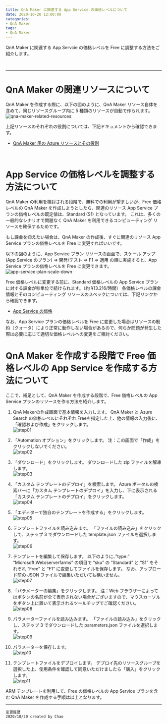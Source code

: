 ```yaml
---
title: QnA Maker に関連する App Service の価格レベルについて
date: 2020-10-20 12:00:00
categories:
- QnA Maker
tags:
- QnA Maker
---
```


QnA Maker に関連する App Servcie の価格レベルを Free に調整する方法をご紹介します。
<!-- more -->
<br>

***
# QnA Maker の関連リソースについて
QnA Maker を作成する際に、以下の図のように、QnA Maker リソース自体を含めて、同じリソースグループ内に 5 種類のリソースが自動で作られます。<br>
![qna-maker-related-resources](https://jpaiblog.github.io/images/QnA-Maker-App-Service/qna-maker-related-resources.png)

上記リソースのそれぞれの役割については、下記ドキュメントから確認できます。<br>

- [QnA Maker 用の Azure リソースとその役割](https://docs.microsoft.com/ja-jp/azure/cognitive-services/qnamaker/concepts/azure-resources#resource-purposes)

<br>

# App Service の価格レベルを調整する方法について
QnA Maker の利用を検討される段階で、無料での利用が望ましいが、Free 価格レベルの QnA Maker を作成しようとしたら、関連のリソース App Service プランの価格レベルの既定値は、Standard (S1) となっています。
これは、多くの一般的なシナリオで問題なく QnA Maker を利用できるコンピューティング リソースを確保するためです。

もし課金を抑えたい場合は、QnA Maker の作成後、すぐに関連のリソース App Service プランの価格レベルを Free に変更すればいいです。

以下の図のように、App Service プラン リソースの画面で、スケール アップ (App Service のプラン) ⇒ 開発/テスト ⇒ F1  ⇒ 適用 の順に実施すると、App Service プランの価格レベルを Free に変更できます。<br>
![app-service-plan-scale-down](https://jpaiblog.github.io/images/QnA-Maker-App-Service/app-service-plan-scale-down.png)

Free 価格レベルに変更する前に、Standard 価格レベルの App Service プランに対する課金が秒単位で続けられます。（約 ¥13.216/時間）
各価格レベルの課金情報とそのコンピューティング リソースのスペックについては、下記リンクから確認できます。<br>
- [App Service の価格](https://azure.microsoft.com/ja-jp/pricing/details/app-service/windows/)

なお、App Service プランの価格レベルを Free に変更した場合はリソースの制約（クォータ）により正常に動作しない場合があるので、何らか問題が発生した際は必要に応じて適切な価格レベルへの変更をご検討ください。

# QnA Maker を作成する段階で Free 価格レベルの App Service を作成する方法について
ここで、補足として、QnA Maker を作成する段階で、Free 価格レベルの App Service プランのリソースを作る方法を紹介します。

1. QnA Makerの作成画面で基本情報を入力します。
QnA Maker と Azure Search の価格レベルにそれぞれ Freeを指定した上、他の情報の入力後に、「確認および作成」をクリックします。<br>
![step01](https://jpaiblog.github.io/images/QnA-Maker-App-Service/step01.png)

2. 「Automation オプション」をクリックします。
注：この画面で「作成」をクリックしないでください。<br>
![step02](https://jpaiblog.github.io/images/QnA-Maker-App-Service/step02.png)

3. 「ダウンロード」をクリックします。
ダウンロードした zip ファイルを解凍します。 <br>
![step03](https://jpaiblog.github.io/images/QnA-Maker-App-Service/step03.png)

4. 「カスタム テンプレートのデプロイ」を検索します。
Azure ポータルの検索バーに「カスタム テンプレートのデプロイ」を入力し、下に表示される「カスタム テンプレートのデプロイ」をクリックします。<br>
![step04](https://jpaiblog.github.io/images/QnA-Maker-App-Service/step04.png)

5. 「エディターで独自のテンプレートを作成する」をクリックします。<br>
![step05](https://jpaiblog.github.io/images/QnA-Maker-App-Service/step05.png)

6. テンプレートファイルを読み込みます。
「ファイルの読み込み」をクリックして、ステップ 3 でダウンロードした template.json ファイルを選択します。<br>
![step06](https://jpaiblog.github.io/images/QnA-Maker-App-Service/step06.png)

7. テンプレートを編集して保存します。
以下のように、”type:” “Microsoft.Web/serverfarms” の項目で “sku” の ”Standard” と “S1” をそれぞれ “Free” と “F1” に変更してファイルを保存します。
なお、アップロード前の JSON ファイルで編集いただいても構いません。<br>
![step07](https://jpaiblog.github.io/images/QnA-Maker-App-Service/step07.png)

8. 「パラメーターの編集」をクリックします。
注：Web ブラウザーによってはボタンの名前が全て表示されない場合がございますので、マウスカーソルをボタン上に置いて表示されるツールチップでご確認ください。<br>
![step08](https://jpaiblog.github.io/images/QnA-Maker-App-Service/step08.png)

9. パラメーターファイルを読み込みます。
「ファイルの読み込み」をクリックし、ステップ 3 でダウンロードした parameters.json ファイルを選択します。<br>
![step09](https://jpaiblog.github.io/images/QnA-Maker-App-Service/step09.png)

10. パラメーターを保存します。<br>
![step10](https://jpaiblog.github.io/images/QnA-Maker-App-Service/step10.png)

11. テンプレートファイルをデプロイします。
デプロイ先のリソースグループを選択した上、使用条件を確認して同意いただけましたら「購入」をクリックします。<br>
![step11](https://jpaiblog.github.io/images/QnA-Maker-App-Service/step11.png)

ARM テンプレートを利用して、Free の価格レベルの App Service プランを含む QnA Maker を作成する手順は以上となります。

***
`変更履歴`  
`2020/10/20 created by Chao`  